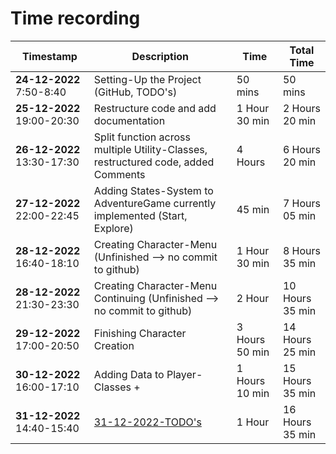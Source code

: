 # Time recording

| **Timestamp**              | **Description**                                                                   | **Time**       | **Total** Time  |
|----------------------------|-----------------------------------------------------------------------------------|----------------|-----------------|
| **24-12-2022** 7:50-8:40   | Setting-Up the Project (GitHub, TODO's)                                           | 50 mins        | 50 mins         |
| **25-12-2022** 19:00-20:30 | Restructure code and add documentation                                            | 1 Hour 30 min  | 2 Hours 20 min  |
| **26-12-2022** 13:30-17:30 | Split function across multiple Utility-Classes, restructured code, added Comments | 4 Hours        | 6 Hours 20 min  |
| **27-12-2022** 22:00-22:45 | Adding States-System to AdventureGame currently implemented (Start, Explore)      | 45 min         | 7 Hours 05 min  |
| **28-12-2022** 16:40-18:10 | Creating Character-Menu (Unfinished --> no commit to github)                      | 1 Hour 30 min  | 8 Hours 35 min  |
| **28-12-2022** 21:30-23:30 | Creating Character-Menu Continuing (Unfinished --> no commit to github)           | 2 Hour         | 10 Hours 35 min |
| **29-12-2022** 17:00-20:50 | Finishing Character Creation                                                      | 3 Hours 50 min | 14 Hours 25 min |
| **30-12-2022** 16:00-17:10 | Adding Data to Player-Classes +                                                   | 1 Hours 10 min | 15 Hours 35 min |
| **31-12-2022** 14:40-15:40 | [31-12-2022-TODO's](TODOS/31-12-2022.md)                                          | 1 Hour         | 16 Hours 35 min |